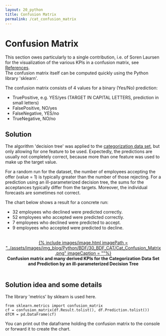```yaml
---
layout: 20_python
title: Confusion Matrix
permalink: /cat_confusion_matrix
---
```



# Confusion Matrix

This section owes particularly to a single contribution, i.e. of Soren Laursen for the visualization of the various KPIs in a confusion matrix, see [References](references). <br>
The confusion matrix itself can be computed quickly using the Python library 'sklearn'.

The confusion matrix consists of 4 values for a binary (Yes/No) prediction:
- TruePositive, e.g. YES/yes (TARGET IN CAPITAL LETTERS, prediction in small letters)
- FalsePositive, NO/yes
- FalseNegative, YES/no
- TrueNegative, NO/no


## Solution 

The algorithm 'decision tree' was applied to the [categorization data set](cat_data_set), but only allowing for one feature to be used. 
Expectedly, the predictions are usually not completely correct, because more than one feature was used to make up the target value.

For a random run for the dataset, the number of employees accepting the offer (value = 1) is typically greater than the number of those rejecting.
For a prediction using an ill-parameterized decision tree, the sums for the acceptances typically differ from the targets. Moreover, the individual forecasts are sometimes not correct.

The chart below shows a result for a concrete run:
- 32 employees who declined were predicted correctly.
- 52 employees who accepted were predicted correctly.
- 7 employees who declined were predicted to accept.
- 9 employees who accepted were predicted to decline.

<br>
<center>
<a href="time_series_tooltip">
{% include images/image.html imagePath = "../assets/images/img_blog/Python/BDF/30_BDF_CAT/Cat_Confusion_Matrix.png" imageCaption =  ""%}
</a>
<br><b>
Confusion matrix and many derived KPIs for the Categorization Data Set and Prediction by an ill-parameterized Decision Tree
</b><br>
</center>
<br>


## Solution idea and some details 

The library 'metrics' by sklearn is used here. 

> 
    from sklearn.metrics import confusion_matrix
    cf = confusion_matrix(df.Result.tolist(), df.Prediction.tolist())
    dfCM = pd.DataFrame(cf)


You can print out the dataframe holding the confusion matrix to the console or forward it to create the chart.
